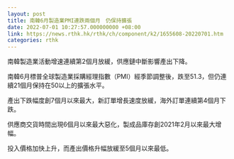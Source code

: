 ```yaml
---
layout: post
title: 南韓6月製造業PMI連跌兩個月　仍保持擴張
date: 2022-07-01 10:27:57.000000000 +08:00
link: https://news.rthk.hk/rthk/ch/component/k2/1655608-20220701.htm
categories: rthk
---
```


南韓製造業活動增速連續第2個月放緩，供應鏈中斷影響產出下降。

南韓6月標普全球製造業採購經理指數（PMI）經季節調整後，跌至51.3，但仍連續21個月保持在50以上的擴張水平。

產出下跌幅度創7個月以來最大，新訂單增長速度放緩，海外訂單連續第4個月下跌。

供應商交貨時間出現6個月以來最大惡化，製成品庫存創2021年2月以來最大增幅。

投入價格加快上升，而產出價格升幅放緩至5個月以來最低。
